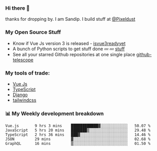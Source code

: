 ### Hi there 👋

thanks for dropping by.
I am Sandip. I build stuff at [@Pixeldust](github.com/pixeldust-in/)

###  **My Open Source Stuff**

 - Know if Vue Js version 3 is released -  [isvue3readyyet](https://github.com/sandiprb/isvue3readyyet)
 - A bunch of Python scripts to get stuff done 💤 💤 [stuff](https://github.com/sandiprb/stuff)
 - See all your starred Github repositories at one single place [github-telescope](https://github.com/sandiprb/github-telescope)



###  **My tools of trade:**
 - [Vue Js](https://github.com/vuejs/vue/)
 - [TypeScript](https://github.com/microsoft/TypeScript)
 - [Django](github.com/django/django)
 - [tailwindcss](https://github.com/tailwindlabs/tailwindcss)


###  📊 **My Weekly development breakdown**
<!--START_SECTION:waka-->
```text
Vue.js       9 hrs 3 mins    ████████████▓░░░░░░░░░░░░   50.07 % 
JavaScript   5 hrs 20 mins   ███████▒░░░░░░░░░░░░░░░░░   29.48 % 
TypeScript   2 hrs 36 mins   ███▓░░░░░░░░░░░░░░░░░░░░░   14.46 % 
JSON         29 mins         ▓░░░░░░░░░░░░░░░░░░░░░░░░   02.68 % 
GraphQL      16 mins         ▒░░░░░░░░░░░░░░░░░░░░░░░░   01.50 % 
```
<!--END_SECTION:waka-->
